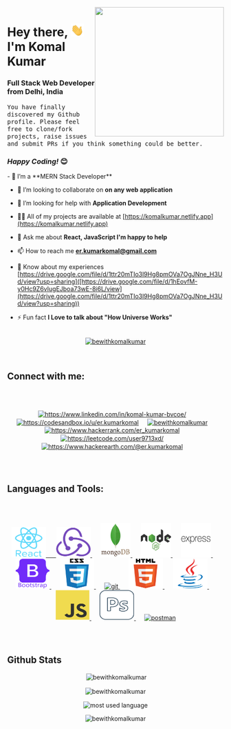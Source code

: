 
<img src ="https://cdn.dribbble.com/users/1292677/screenshots/6139167/media/5387dc7e035b3efe9d94516044de66a4.gif"  align="right" width="300" height="300" />
<h1  >Hey there, <img src="https://raw.githubusercontent.com/ABSphreak/ABSphreak/master/gifs/Hi.gif" width="30px">I'm Komal Kumar</h1>

<h3 ">Full Stack Web Developer from Delhi, India</h3>

<p align="left"><samp>You have finally discovered my Github profile. Please feel free to clone/fork projects, raise issues and submit PRs if you think something could be better.</samp></p> 


<h3><i>Happy Coding!</i> 😊</h3>
- 🌱 I’m a **MERN Stack Developer** 

- 👯 I’m looking to collaborate on **on any web application**

- 🤝 I’m looking for help with **Application Development**

- 👨‍💻 All of my projects are available at [https://komalkumar.netlify.app](https://komalkumar.netlify.app)

- 💬 Ask me about **React, JavaScript I'm happy to help**

- 📫 How to reach me **er.kumarkomal@gmail.com**

- 📄 Know about my experiences [https://drive.google.com/file/d/1ttr20mTIo3l9Hg8pmOVa7OgJNne_H3Ud/view?usp=sharing]([https://drive.google.com/file/d/1hEovfM-y0Hc9Z6vIugEJboa73wE-8i6L/view](https://drive.google.com/file/d/1ttr20mTIo3l9Hg8pmOVa7OgJNne_H3Ud/view?usp=sharing))

- ⚡ Fun fact **I Love to talk about "How Universe Works"**
<br><br>
<p align="center">
  <a href="https://github.com/ryo-ma/github-profile-trophy">
  <img src="https://github-profile-trophy.vercel.app/?username=bewithkomalkumar" alt="bewithkomalkumar" width="80%" align="center"/>
  </a>
</p>
<br>
<h2 align="left">Connect with me:</h2>
<br><br>
<p align="center">
<a href="https://www.linkedin.com/in/komal-kumar-bvcoe/" target="blank"><img align="center" src="https://raw.githubusercontent.com/rahuldkjain/github-profile-readme-generator/master/src/images/icons/Social/linked-in-alt.svg" alt="https://www.linkedin.com/in/komal-kumar-bvcoe/" height="50" width="60" /></a>&nbsp;&nbsp;&nbsp;&nbsp;
<a href="https://codesandbox.io/u/er.kumarkomal" target="blank"><img align="center" src="https://raw.githubusercontent.com/rahuldkjain/github-profile-readme-generator/master/src/images/icons/Social/codesandbox.svg" alt="https://codesandbox.io/u/er.kumarkomal" height="50" width="60"/></a>&nbsp;&nbsp;&nbsp;&nbsp;
<a href="https://www.youtube.com/channel/UC6X_dJD4s3gJ5SgB4gm0fiQ" target="blank"><img align="center" src="https://raw.githubusercontent.com/rahuldkjain/github-profile-readme-generator/master/src/images/icons/Social/youtube.svg" alt="bewithkomalkumar" height="50" width="60" /></a>&nbsp;&nbsp;&nbsp;&nbsp;
<a href="https://www.hackerrank.com/er_kumarkomal" target="blank"><img align="center" src="https://raw.githubusercontent.com/rahuldkjain/github-profile-readme-generator/master/src/images/icons/Social/hackerrank.svg" alt="https://www.hackerrank.com/er_kumarkomal" height="50" width="60" /></a>&nbsp;&nbsp;&nbsp;&nbsp;
<a href="https://leetcode.com/user9713xd/" target="blank"><img align="center" src="https://raw.githubusercontent.com/rahuldkjain/github-profile-readme-generator/master/src/images/icons/Social/leet-code.svg" alt="https://leetcode.com/user9713xd/" height="50" width="60" /></a>&nbsp;&nbsp;&nbsp;&nbsp;
<a href="https://www.hackerearth.com/@er.kumarkomal" target="blank"><img align="center" src="https://raw.githubusercontent.com/rahuldkjain/github-profile-readme-generator/master/src/images/icons/Social/hackerearth.svg" alt="https://www.hackerearth.com/@er.kumarkomal" height="50" width="60" /></a>&nbsp;&nbsp;&nbsp;&nbsp;
</p>
<br><br>

<h2 align="left">Languages and Tools:</h2>
<br><br>
<p align="center"> 
  
  <a href="https://reactjs.org/" target="_blank" rel="noreferrer">
  <img src="https://raw.githubusercontent.com/devicons/devicon/master/icons/react/react-original-wordmark.svg" alt="react" height="70" width="80" </a> 
  &nbsp;&nbsp;&nbsp;&nbsp;
  
  
  <a href="https://redux.js.org" target="_blank" rel="noreferrer">
  <img src="https://raw.githubusercontent.com/devicons/devicon/master/icons/redux/redux-original.svg" alt="redux" height="70" width="80"/> </a>
    &nbsp;&nbsp;&nbsp;&nbsp;
  
 
<a href="https://www.mongodb.com/" target="_blank" rel="noreferrer"> 
  <img src="https://raw.githubusercontent.com/devicons/devicon/master/icons/mongodb/mongodb-original-wordmark.svg" alt="mongodb" width="70" height="80"/> </a> 
     &nbsp;&nbsp;&nbsp;&nbsp;
    
    
    
<a href="https://nodejs.org" target="_blank" rel="noreferrer"> 
  <img src="https://raw.githubusercontent.com/devicons/devicon/master/icons/nodejs/nodejs-original-wordmark.svg" alt="nodejs" width="70" height="80"/> </a>
     &nbsp;&nbsp;&nbsp;&nbsp;
    
 <a href="https://expressjs.com" target="_blank" rel="noreferrer"> 
<img src="https://raw.githubusercontent.com/devicons/devicon/master/icons/express/express-original-wordmark.svg" alt="express" width="70" height="80" /> </a> &nbsp;&nbsp;&nbsp;&nbsp;
    
    

    
  <a href="https://getbootstrap.com" target="_blank" rel="noreferrer">
  <img src="https://raw.githubusercontent.com/devicons/devicon/master/icons/bootstrap/bootstrap-plain-wordmark.svg" alt="bootstrap" height="70" width="80"/> </a> &nbsp;&nbsp;&nbsp;&nbsp;
  
  
  <a href="https://www.w3schools.com/css/" target="_blank" rel="noreferrer">
  <img src="https://raw.githubusercontent.com/devicons/devicon/master/icons/css3/css3-original-wordmark.svg" alt="css3" height="70" width="80"/> </a>
  &nbsp;&nbsp;&nbsp;&nbsp;
  
  <a href="https://git-scm.com/" target="_blank" rel="noreferrer">
  <img src="https://www.vectorlogo.zone/logos/git-scm/git-scm-icon.svg" alt="git" height="70" width="80"/> </a> 
   &nbsp;&nbsp;&nbsp;&nbsp;
  

    
  <a href="https://www.w3.org/html/" target="_blank" rel="noreferrer">
  <img src="https://raw.githubusercontent.com/devicons/devicon/master/icons/html5/html5-original-wordmark.svg" alt="html5" height="70" width="80"/> </a> 
  &nbsp;&nbsp;&nbsp;&nbsp;
  
  
  <a href="https://www.java.com" target="_blank" rel="noreferrer"> 
  <img src="https://raw.githubusercontent.com/devicons/devicon/master/icons/java/java-original.svg" alt="java" height="70" width="80"/> </a>
  &nbsp;&nbsp;&nbsp;&nbsp;
  
  <a href="https://developer.mozilla.org/en-US/docs/Web/JavaScript" target="_blank" rel="noreferrer">
  <img src="https://raw.githubusercontent.com/devicons/devicon/master/icons/javascript/javascript-original.svg" alt="javascript" height="70" width="80"/> </a>
  &nbsp;&nbsp;&nbsp;&nbsp;
  
  
  <a href="https://www.photoshop.com/en" target="_blank" rel="noreferrer"> 
  <img src="https://raw.githubusercontent.com/devicons/devicon/master/icons/photoshop/photoshop-line.svg" alt="photoshop" height="70" width="80"/> </a> 
  &nbsp;&nbsp;&nbsp;&nbsp;
  
  <a href="https://postman.com" target="_blank" rel="noreferrer"> 
  <img src="https://www.vectorlogo.zone/logos/getpostman/getpostman-icon.svg" alt="postman" height="70" width="80"/> </a> 
 
  
  
  
   </p>
  
<br><br>
  <h2>Github Stats</h2>
<p align="center">&nbsp;<img align="center" src="https://github-readme-stats-sigma-five.vercel.app/api?username=bewithkomalkumar&show_icons=true&locale=en" alt="bewithkomalkumar" /></p>

<p align="center"><img align="center" src="https://github-readme-streak-stats.herokuapp.com/?user=bewithkomalkumar&" alt="bewithkomalkumar" /></p>
<p align="center"><img align="center" src="https://github-readme-stats-sigma-five.vercel.app/api/top-langs/?username=bewithkomalkumar&layout=compact" alt="most used language"/ width="50%"  ></p>

<p align="center"> <img src="https://komarev.com/ghpvc/?username=bewithkomalkumar&label=Profile%20views&color=0e75b6&style=flat" alt="bewithkomalkumar" /> </p>
